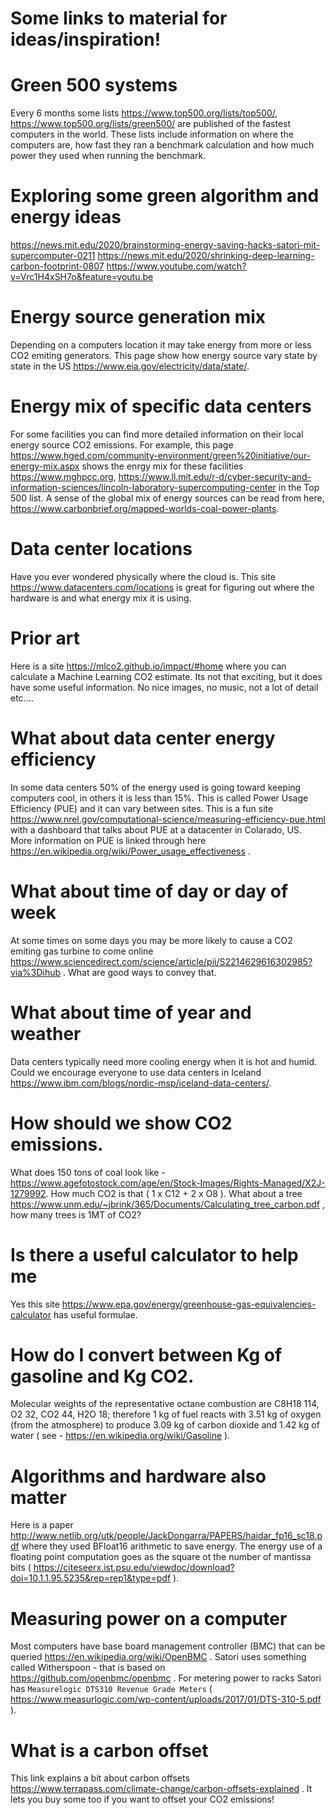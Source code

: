 # Some links to material for ideas/inspiration!

# Green 500 systems
Every 6 months some lists 
https://www.top500.org/lists/top500/, https://www.top500.org/lists/green500/ are published of the fastest computers in the world. 
These lists include information on where the computers are, how fast they ran a benchmark calculation and how much power
they used when running the benchmark.

# Exploring some green algorithm and energy ideas
https://news.mit.edu/2020/brainstorming-energy-saving-hacks-satori-mit-supercomputer-0211
https://news.mit.edu/2020/shrinking-deep-learning-carbon-footprint-0807
https://www.youtube.com/watch?v=Vrc1H4xSH7o&feature=youtu.be

# Energy source generation mix
Depending on a computers location it may take energy from more or less CO2 emiting generators. 
This page show how energy source vary state by state in the US https://www.eia.gov/electricity/data/state/.

# Energy mix of specific data centers
For some facilities you can find more detailed information on their local energy source CO2 emissions. For example, this
page https://www.hged.com/community-environment/green%20initiative/our-energy-mix.aspx shows the enrgy mix for these
facilities https://www.mghpcc.org, https://www.ll.mit.edu/r-d/cyber-security-and-information-sciences/lincoln-laboratory-supercomputing-center
in the Top 500 list. A sense of the global mix of energy sources can be read from here, https://www.carbonbrief.org/mapped-worlds-coal-power-plants. 


# Data center locations
Have you ever wondered physically where the cloud is. This site https://www.datacenters.com/locations is great for figuring out where the hardware is and what energy mix 
it is using. 

# Prior art
Here is a site https://mlco2.github.io/impact/#home where you can calculate a Machine Learning CO2 estimate. Its not that exciting, but it does have some useful information. No nice images, no music, not a lot of detail etc.... 

# What about data center energy efficiency
In some data centers 50% of the energy used is going toward keeping computers cool, in others it is less than 15%. This is called Power Usage Efficiency (PUE) and it can vary between sites. This is a fun site https://www.nrel.gov/computational-science/measuring-efficiency-pue.html with a dashboard that talks about PUE at a datacenter in Colarado, US. More information on PUE is linked through here https://en.wikipedia.org/wiki/Power_usage_effectiveness .

# What about time of day or day of week
At some times on some days you may be more likely to cause a CO2 emiting gas turbine to come online https://www.sciencedirect.com/science/article/pii/S2214629616302985?via%3Dihub . What are good ways to convey that. 

# What about time of year and weather
Data centers typically need more cooling energy when it is hot and humid. Could we encourage everyone to use data centers
in Iceland https://www.ibm.com/blogs/nordic-msp/iceland-data-centers/. 


# How should we show CO2 emissions.
What does 150 tons of coal look like - https://www.agefotostock.com/age/en/Stock-Images/Rights-Managed/X2J-1279992. How much CO2 is that ( 1 x C12 + 2 x O8 ).
What about a tree https://www.unm.edu/~jbrink/365/Documents/Calculating_tree_carbon.pdf , how many trees is 1MT of CO2? 

# Is there a useful calculator to help me
Yes this site https://www.epa.gov/energy/greenhouse-gas-equivalencies-calculator has useful formulae. 

# How do I convert between Kg of gasoline and Kg CO2. 
Molecular weights of the representative octane combustion are C8H18 114, O2 32, CO2 44, H2O 18; therefore 1 kg of fuel reacts with 3.51 kg of oxygen (from the atmosphere) to produce 3.09 kg of carbon dioxide and 1.42 kg of water ( see -  https://en.wikipedia.org/wiki/Gasoline ). 

# Algorithms and hardware also matter
Here is a paper http://www.netlib.org/utk/people/JackDongarra/PAPERS/haidar_fp16_sc18.pdf where they used BFloat16 arithmetic to save energy.
The energy use of a floating point computation goes as the square ot the number of mantissa bits ( https://citeseerx.ist.psu.edu/viewdoc/download?doi=10.1.1.95.5235&rep=rep1&type=pdf ). 

# Measuring power on a computer
Most computers have base board management controller (BMC) that can be queried https://en.wikipedia.org/wiki/OpenBMC .
Satori uses something called Witherspoon - that is based on https://github.com/openbmc/openbmc .
For metering power to racks Satori has ```Measurelogic DTS310 Revenue Grade Meters``` ( https://www.measurlogic.com/wp-content/uploads/2017/01/DTS-310-5.pdf ).

# What is a carbon offset
This link explains a bit about carbon offsets https://www.terrapass.com/climate-change/carbon-offsets-explained . It lets you buy some too if you
want to offset your CO2 emissions!
